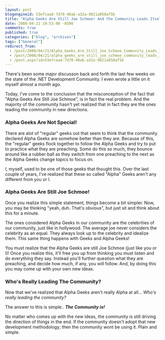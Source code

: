 ```yaml
---
layout: post
blogengineid: 53efcaad-7d70-48ab-a32a-9821a058af5b
title: "Alpha Geeks Are Still Joe Schmoe! And the Community Leads Itself."
date: 2008-04-21 19:53:00 -0500
comments: true
published: true
categories: ["blog", "archives"]
tags: ["General"]
redirect_from: 
  - /post/2008/04/21/Alpha_Geeks_Are_Still_Joe_Schmoe_Community_Leads_Itself
  - /post/2008/04/21/alpha_geeks_are_still_joe_schmoe_community_leads_itself
  - /post.aspx?id=53efcaad-7d70-48ab-a32a-9821a058af5b
---
```

<!-- more -->
<p>
There&#39;s been some major discusson back and forth the last few weeks on the state of the .NET Development Community. I even wrote a little on it myself almost a month ago. 
</p>
<p>
Today, I&#39;ve come to the conclusion that the misconception of the fact that &quot;Alpha Geeks Are Still Joe Schmoe&quot;, is in fact the real problem. And the majority of the community hasn&#39;t yet realized that in fact they are the ones leading the community in new directions. 
</p>
<h3>Alpha Geeks&nbsp;Are&nbsp;Not&nbsp;Special!</h3>
<p>
There are alot of &quot;regular&quot; geeks out that seem to think that the community declared Alpha Geeks are somehow better than they are. Because of this, the &quot;regular&quot; geeks flock together to follow the Alpha Geeks and try to put to practice what they are preaching. Some do this so much, they bounce around like a rubber ball as they switch from one preaching to the next as the Alpha Geeks change topics to focus on. 
</p>
<p>
I, myself, used to be one of those geeks that thought this. Over the last couple of years, I&#39;ve realized that these so called &quot;Alpha&quot; Geeks aren&#39;t any different from you or I. 
</p>
<h3>Alpha Geeks Are Still Joe Schmoe!</h3>
<p>
Once you realize this simple statement, things become a bit simpler.&nbsp;Now, you may be thinking &quot;yeah, duh. That&#39;s obvious&quot;, but just sit and think about this for a minute. 
</p>
<p>
The ones considered Alpha Geeks in our community are the celebrities of our community, just like in hollywood. The average joe never considers the celebrity as an equal. They always look up to the celebrity and idealize them. This same thing happens with Geeks and Alpha Geeks! 
</p>
<p>
You must realize that the Alpha Geeks are still Joe Schmoe (just like you or I)!&nbsp;Once you realize this, it&#39;ll free you up from thinking you must listen and do everything they say.&nbsp;Instead you&#39;ll further question what they are preaching, and decide how much, if any, you will follow. And, by doing this you may come up with your own new ideas. 
</p>
<h3>Who&#39;s Really Leading The Community?</h3>
<p>
Now that we&#39;ve realized that Alpha Geeks aren&#39;t really Alpha at all... <em>Who&#39;s really leading the community?</em> 
</p>
<p>
The answer to this is simple..<em>&nbsp;<strong>The Community is!</strong></em> 
</p>
<p>
No matter who comes up with the new ideas, the community is still driving the direction of things in the end. If the community doesn&#39;t adopt that new development methodology; then the community wont be using it. Plain and simple. 
</p>
